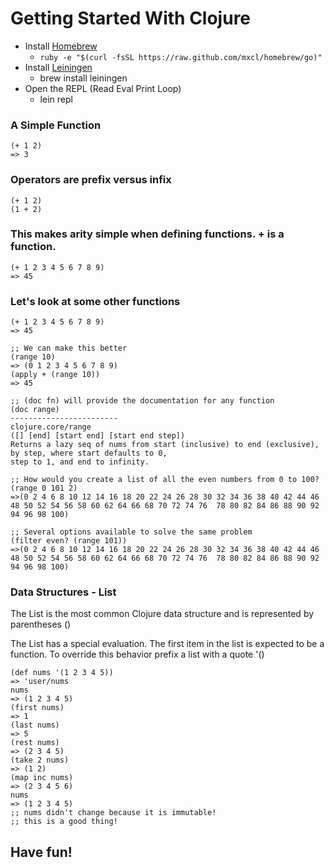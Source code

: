 # Getting Started With Clojure
* Install [Homebrew](url:http://mxcl.github.io/homebrew/)
	* `ruby -e "$(curl -fsSL https://raw.github.com/mxcl/homebrew/go)"`
* Install [Leiningen](https://github.com/technomancy/leiningen)
	* brew install leiningen
* Open the REPL (Read Eval Print Loop)
	* lein repl

### A Simple Function

	(+ 1 2)
	=> 3

### Operators are prefix versus infix

	(+ 1 2)
	(1 + 2)

### This makes arity simple when defining functions. + is a function. 

	(+ 1 2 3 4 5 6 7 8 9)
	=> 45
### Let's look at some other functions

	(+ 1 2 3 4 5 6 7 8 9)
	=> 45

	;; We can make this better
	(range 10)
	=> (0 1 2 3 4 5 6 7 8 9)
	(apply + (range 10))
	=> 45

	;; (doc fn) will provide the documentation for any function
	(doc range)
	------------------------
	clojure.core/range
	([] [end] [start end] [start end step])
	Returns a lazy seq of nums from start (inclusive) to end (exclusive), 
	by step, where start defaults to 0, 
	step to 1, and end to infinity.
	
	;; How would you create a list of all the even numbers from 0 to 100?
	(range 0 101 2)
	=>(0 2 4 6 8 10 12 14 16 18 20 22 24 26 28 30 32 34 36 38 40 42 44 46 48 50 52 54 56 58 60 62 64 66 68 70 72 74 76  78 80 82 84 86 88 90 92 94 96 98 100)

	;; Several options available to solve the same problem
	(filter even? (range 101))
	=>(0 2 4 6 8 10 12 14 16 18 20 22 24 26 28 30 32 34 36 38 40 42 44 46 48 50 52 54 56 58 60 62 64 66 68 70 72 74 76  78 80 82 84 86 88 90 92 94 96 98 100)

### Data Structures - List

The List is the most common Clojure data structure and is represented by parentheses ()

The List has a special evaluation. The first item in the list is expected to be a function. To override this behavior prefix a list with a quote '()

	(def nums '(1 2 3 4 5))
	=> 'user/nums
	nums
	=> (1 2 3 4 5)
	(first nums)
	=> 1
	(last nums)
	=> 5 
	(rest nums)
	=> (2 3 4 5)
	(take 2 nums)
	=> (1 2)
	(map inc nums)
	=> (2 3 4 5 6)
	nums
	=> (1 2 3 4 5)
	;; nums didn't change because it is immutable!
	;; this is a good thing!


## Have fun!
